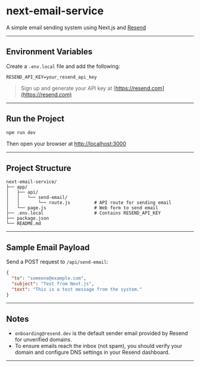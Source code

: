 # next-email-service

A simple email sending system using Next.js and [Resend](https://resend.com)

---

## Environment Variables

Create a `.env.local` file and add the following:

```env
RESEND_API_KEY=your_resend_api_key
````

> Sign up and generate your API key at [https://resend.com](https://resend.com)

---

## Run the Project

```bash
npm run dev
```

Then open your browser at [http://localhost:3000](http://localhost:3000)

---

## Project Structure

```
next-email-service/
├── app/
│   ├── api/
│   │   └── send-email/
│   │       └── route.js         # API route for sending email
│   └── page.js                  # Web form to send email
├── .env.local                   # Contains RESEND_API_KEY
├── package.json
└── README.md
```

---

## Sample Email Payload

Send a POST request to `/api/send-email`:

```json
{
  "to": "someone@example.com",
  "subject": "Test from Next.js",
  "text": "This is a test message from the system."
}
```

---

## Notes

* `onboarding@resend.dev` is the default sender email provided by Resend for unverified domains.
* To ensure emails reach the inbox (not spam), you should verify your domain and configure DNS settings in your Resend dashboard.

---